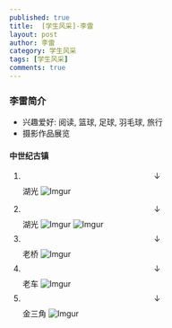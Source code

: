 ```yaml
---
published: true
title:  [学生风采]-李雷
layout: post
author: 李雷
category: 学生风采
tags: [学生风采]
comments: true 
---
```


### 李雷简介

- 兴趣爱好: 阅读, 篮球, 足球, 羽毛球, 旅行
- 摄影作品展览
<!--more-->

#### 中世纪古镇 ####
1. $$\downarrow$$ 湖光
![Imgur](http://i.imgur.com/iv16nJa.jpg)
<!--more-->
2.  $$\downarrow$$ 湖光
![Imgur](http://i.imgur.com/NT1m8JQ.jpg)
	![Imgur](http://i.imgur.com/5G07Yk2.jpg)
3. $$\downarrow$$ 老桥 
![Imgur](http://i.imgur.com/xLOYMxF.jpg)
4. $$\downarrow$$ 老车
![Imgur](http://i.imgur.com/N4BjIYt.jpg)
5. $$\downarrow$$ 金三角 
![Imgur](http://i.imgur.com/OvezyVc.jpg)
